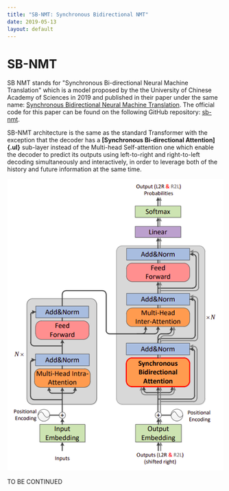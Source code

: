 ```yaml
---
title: "SB-NMT: Synchronous Bidirectional NMT"
date: 2019-05-13
layout: default
---
```


# SB-NMT
SB NMT stands for "Synchronous Bi-directional Neural Machine
Translation" which is a model proposed by the the University of Chinese
Academy of Sciences in 2019 and published in their paper under the same
name: [Synchronous Bidirectional Neural Machine
Translation](https://arxiv.org/pdf/1905.04847.pdf). The official code
for this paper can be found on the following GitHub repository:
[sb-nmt](https://github.com/wszlong/sb-nmt).

SB-NMT architecture is the same as the standard Transformer with the
exception that the decoder has a **[Synchronous Bi-directional
Attention]{.ul}** sub-layer instead of the Multi-head Self-attention one
which enable the decoder to predict its outputs using left-to-right and
right-to-left decoding simultaneously and interactively, in order to
leverage both of the history and future information at the same time.

<div align="center">
    <img src="media/SB-NMT/image1.png" width=750>
</div>

TO BE CONTINUED
